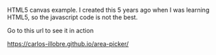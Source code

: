 HTML5 canvas example. I created this 5 years ago when I was learning HTML5, so the javascript code is not the best.

Go to this url to see it in action

https://carlos-illobre.github.io/area-picker/
